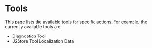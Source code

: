 # Tools

This page lists the available tools for specific actions. For example, the currently available tools are:

* Diagnostics Tool
* J2Store Tool Localization Data